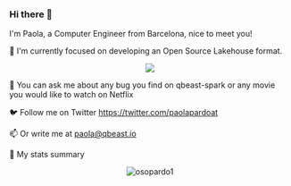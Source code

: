 ### Hi there 👋

I'm Paola, a Computer Engineer from Barcelona, nice to meet you!

  🔭 I'm currently focused on developing an Open Source Lakehouse format.
  
<p align="center"> <img src ="https://github-readme-stats.vercel.app/api/pin?username=Qbeast-io&repo=qbeast-spark" />

  💬 You can ask me about any bug you find on qbeast-spark or any movie you would like to watch on Netflix 

  🐦 Follow me on Twitter https://twitter.com/paolapardoat 

  📫 Or write me at paola@qbeast.io

  🥇 My stats summary 
<p align="center"> <img src="https://github-readme-stats.vercel.app/api?username=osopardo1&show_icons=true&theme=gotham" alt="osopardo1" />
